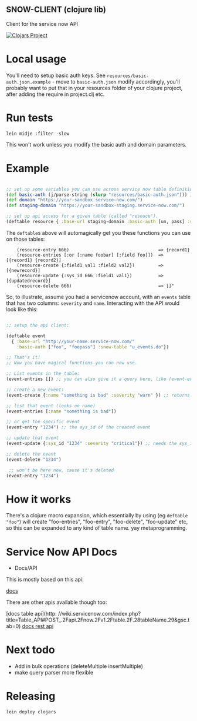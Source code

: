 ## SNOW-CLIENT (clojure lib)

Client for the service now API 

[![Clojars Project](http://clojars.org/snow-client/latest-version.svg)](http://clojars.org/snow-client)

# Local usage

You'll need to setup basic auth keys. See `resources/basic-auth.json.example` - move to `basic-auth.json` modify accordingly, you'll probably want to put
that in your resources folder of your clojure project, after adding the require in project.clj etc.

# Run tests

`lein midje :filter -slow` 

This won't work unless you modify the basic auth and domain parameters.

# Example

```clojure

;; set up some variables you can use across service now table definitions
(def basic-auth (j/parse-string (slurp "resources/basic-auth.json"))) ; ["un", "pass"]
(def domain "https://your-sandbox.service-now.com/")
(def staging-domain "https://your-sandbox-staging.service-now.com/")

;; set up api access for a given table (called "resouce").
(deftable resource { :base-url staging-domain :basic-auth [un, pass] :snow-table "u_resouce.do"})
```

The `deftable`s above will automagically get you these functions you can use on those tables:

```
    (resource-entry 666)                                  => {record1}
    (resource-entries [:or [:name foobar] [:field foo]])  => [{record1} {record2}]
    (resource-create {:field1 val1 :field2 val2})         => [{newrecord}]
    (resource-update {:sys_id 666 :field1 val1})          => [{updatedrecord}]
    (resource-delete 666)                                 => []"
```

So, to illustrate, assume you had a servicenow account, with an `events` table that has two columns: `severity` and `name`. Interacting with the API would look like this:

```clojure

;; setup the api client:

(deftable event
  { :base-url "http://your-name.service-now.com/"
    :basic-auth ["foo", "foopass"] :snow-table "u_events.do"})

;; That's it!
;; Now you have magical functions you can now use.

;; List events in the table:
(event-entries []) ;; you can also give it a query here, like (event-entries [:name "foo"])

;; create a new event:
(event-create {:name "something is bad" :severity "warn" }) ;; returns the created event

;; list that event (looks on name)
(event-entries [:name "something is bad"])

;; or get the specific event
(event-entry "1234") ;; the sys_id of the created event

;; update that event
(event-update {:sys_id "1234" :severity "critical"}) ;; needs the sys_id of the created event

;; delete the event
(event-delete "1234")

 ;; won't be here now, cause it's deleted
(event-entry "1234")

```

# How it works

There's a clojure macro expansion, which essentially by using (eg `deftable "foo"`) will create "foo-entries", "foo-entry", "foo-delete", "foo-update" etc, so this can be expanded to any kind of table name. yay metaprogramming.

# Service Now API Docs

- Docs/API

This is mostly based on this api:

[docs](http://wiki.servicenow.com/index.php?title=Legacy:JSON_Web_Service#gsc.tab=0)

There are other apis available though too:

[docs table api](http: //wiki.servicenow.com/index.php?title=Table_API#POST_.2Fapi.2Fnow.2Fv1.2Ftable.2F.28tableName.29&gsc.tab=0)
[docs rest api](http://wiki.servicenow.com/index.php?title=REST_API#Security&gsc.tab=0)

# Next todo

- Add in bulk operations (deleteMultiple insertMultiple)
- make query parser more flexible

# Releasing

`lein deploy clojars`
